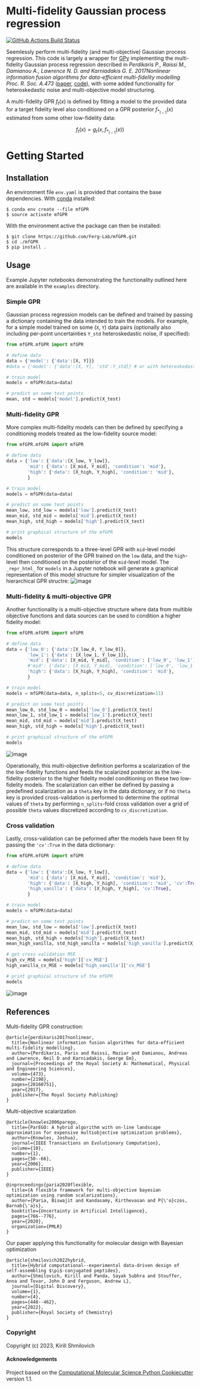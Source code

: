Multi-fidelity Gaussian process regression
==============================
[//]: # (Badges)
[![GitHub Actions Build Status](https://github.com/Ferg-Lab/mfGPR/workflows/CI/badge.svg)](https://github.com/Ferg-Lab/mfGPR/actions?query=workflow%3ACI)
<!--  [![codecov](https://codecov.io/gh/Ferg-Lab/mfGPR/branch/main/graph/badge.svg)](https://codecov.io/gh/Ferg-Lab/mfGPR/branch/main) -->



Seemlessly perform multi-fidelity (and multi-objective) Gaussian process regression. This code is largely a wrapper for [GPy](https://github.com/SheffieldML/GPy) implementing the multi-fidelity Gaussian process regression described in *Perdikaris P., Raissi M., Damianou A., Lawrence N. D. and Karniadakis G. E. 2017Nonlinear information fusion algorithms for data-efficient multi-fidelity modelling Proc. R. Soc. A.473* ([paper](https://doi.org/10.1098/rspa.2016.0751), [code](https://github.com/paraklas/NARGP)), with some added functionality for heteroskedastic noise and multi-objective model structuring.

A multi-fidelity GPR $f_t(x)$ is defined by fitting a model to the provided data for a target fidelity level also conditioned on a GPR posterior $f_{*_{t-1}}(x)$ estimated from some other low-fidelity data:

$$f_t(x)=g_t\left(x, f_{*_{t-1}}(x)\right)$$

Getting Started
===============


Installation
------------
An environment file `env.yaml` is provided that contains the base dependencies. With [conda](https://conda.io/projects/conda/en/latest/user-guide/install/index.html) installed:

```
$ conda env create --file mfGPR
$ source activate mfGPR
```

With the environment active the package can then be installed:

```
$ git clone https://github.com/Ferg-Lab/mfGPR.git
$ cd ./mfGPR
$ pip install .
```

Usage
-------
Example Jupyter notebooks demonstrating the functionality outlined here are available in the `examples` directory.

### Simple GPR  

Gaussian process regression models can be defined and trained by passing a dictionary containing the data intended to train the models. For example, for a simple model trained on some (`X`, `Y`) data pairs (optionally also including per-point uncertainties `Y_std` heteroskedastic noise, if specified):

```python
from mfGPR.mfGPR import mfGPR

# define data
data = {'model': {'data':[X, Y]}}
#data = {'model': {'data':[X, Y], 'std':Y_std}} # or with heteroskedastic noise

# train model
models = mfGPR(data=data)

# predict on some test points
mean, std = models['model'].predict(X_test)
```

### Multi-fidelity GPR

More complex multi-fidelity models can then be defined by specifying a conditioning models treated as the low-fidelity source model:

```python
from mfGPR.mfGPR import mfGPR

# define data
data = {'low': {'data':[X_low, Y_low]},
        'mid': {'data': [X_mid, Y_mid], 'condition': 'mid'},
        'high': {'data': [X_high, Y_high], 'condition': 'mid'},
        }

# train model
models = mfGPR(data=data)

# predict on some test points
mean_low, std_low = models['low'].predict(X_test)
mean_mid, std_mid = models['mid'].predict(X_test)
mean_high, std_high = models['high'].predict(X_test)

# print graphical structure of the mfGPR
models
```

This structure corresponds to a three-level GPR with `mid`-level model conditioned on posterior of the GPR trained on the `low` data, and the `high`-level then conditioned on the posterior of the `mid`-level model. The `_repr_html_` for `models` in a Jupyter notebook will generate a graphical representation of this model structure for simpler visualization of the hierarchical GPR structre:
![image](https://user-images.githubusercontent.com/40403472/218190481-7c681d38-3d1c-4db7-8ca5-bf4ab1ea93fe.png)

### Multi-fidelity & multi-objective GPR

Another functionality is a multi-objective structure where data from multible objective functions and data sources can be used to condition a higher fidelity model:

```python
from mfGPR.mfGPR import mfGPR

# define data
data = {'low_0': {'data':[X_low_0, Y_low_0]},
        'low_1': {'data': [X_low_1, Y_low_1]},
        'mid': {'data': [X_mid, Y_mid], 'condition': ['low_0', 'low_1']},
        #'mid': {'data': [X_mid, Y_mid], 'condition': ['low_0', 'low_1'], 'theta':[0.5, 0.5]}, # with scalarization explicitly specified 
        'high': {'data': [X_high, Y_high], 'condition': 'mid'},
        }

# train model
models = mfGPR(data=data, n_splits=5, cv_discretization=11)

# predict on some test points
mean_low_0, std_low_0 = models['low_0'].predict(X_test)
mean_low_1, std_low_1 = models['low_1'].predict(X_test)
mean_mid, std_mid = models['mid'].predict(X_test)
mean_high, std_high = models['high'].predict(X_test)

# print graphical structure of the mfGPR
models
```
![image](https://user-images.githubusercontent.com/40403472/218190960-6a6663d4-b1db-44d9-a8f5-5c7234eea266.png)

Operationally, this multi-objective definition performs a scalarization of the the low-fidelity functions and feeds the scalarized posterior as the low-fidelity posterior to the higher fidelity model conditioning on these two low-fidelity models. The scalarization can either be defined by passing a predefined scalarization as a `theta` key in the data dictionary, or if no `theta` key is provided cross-validation is performed to determine the optimal values of `theta` by performing `n_splits`-fold cross validation over a grid of possible `theta` values discretized according to `cv_discretization`.   

### Cross validation

Lastly, cross-validation can be peformed after the models have been fit by passing the `'cv':True` in the data dictionary: 

```python
from mfGPR.mfGPR import mfGPR

# define data
data = {'low': {'data':[X_low, Y_low]},
        'mid': {'data': [X_mid, Y_mid], 'condition': 'mid'},
        'high': {'data': [X_high, Y_high], 'condition': 'mid', 'cv':True},
        'high_vanilla': {'data': [X_high, Y_high], 'cv':True},
        }

# train model
models = mfGPR(data=data)

# predict on some test points
mean_low, std_low = models['low'].predict(X_test)
mean_mid, std_mid = models['mid'].predict(X_test)
mean_high, std_high = models['high'].predict(X_test)
mean_high_vanilla, std_high_vanilla = models['high_vanilla'].predict(X_test)

# get cross validation MSE
high_cv_MSE = models['high']['cv_MSE']
high_vanilla_cv_MSE = models['high_vanilla']['cv_MSE']

# print graphical structure of the mfGPR
models
```
![image](https://user-images.githubusercontent.com/40403472/218191649-2adc85ff-50cd-443e-be79-f3f4d02a7571.png)


References
-------

Multi-fidelity GPR construction:
```
@article{perdikaris2017nonlinear,
  title={Nonlinear information fusion algorithms for data-efficient multi-fidelity modelling},
  author={Perdikaris, Paris and Raissi, Maziar and Damianou, Andreas and Lawrence, Neil D and Karniadakis, George Em},
  journal={Proceedings of the Royal Society A: Mathematical, Physical and Engineering Sciences},
  volume={473},
  number={2198},
  pages={20160751},
  year={2017},
  publisher={The Royal Society Publishing}
}
```

Multi-objective scalarization
```
@article{knowles2006parego,
  title={ParEGO: A hybrid algorithm with on-line landscape approximation for expensive multiobjective optimization problems},
  author={Knowles, Joshua},
  journal={IEEE Transactions on Evolutionary Computation},
  volume={10},
  number={1},
  pages={50--66},
  year={2006},
  publisher={IEEE}
}

@inproceedings{paria2020flexible,
  title={A flexible framework for multi-objective bayesian optimization using random scalarizations},
  author={Paria, Biswajit and Kandasamy, Kirthevasan and P{\'o}czos, Barnab{\'a}s},
  booktitle={Uncertainty in Artificial Intelligence},
  pages={766--776},
  year={2020},
  organization={PMLR}
}
```

Our paper applying this functionality for molecular design with Bayesian optimization
```
@article{shmilovich2022hybrid,
  title={Hybrid computational--experimental data-driven design of self-assembling $\pi$-conjugated peptides},
  author={Shmilovich, Kirill and Panda, Sayak Subhra and Stouffer, Anna and Tovar, John D and Ferguson, Andrew L},
  journal={Digital Discovery},
  volume={1},
  number={4},
  pages={448--462},
  year={2022},
  publisher={Royal Society of Chemistry}
}

```




### Copyright

Copyright (c) 2023, Kirill Shmilovich


#### Acknowledgements
 
Project based on the 
[Computational Molecular Science Python Cookiecutter](https://github.com/molssi/cookiecutter-cms) version 1.1.
